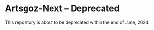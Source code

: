 # Artsgoz-Next – Deprecated

This repository is about to be deprecated within the end of June, 2024.
